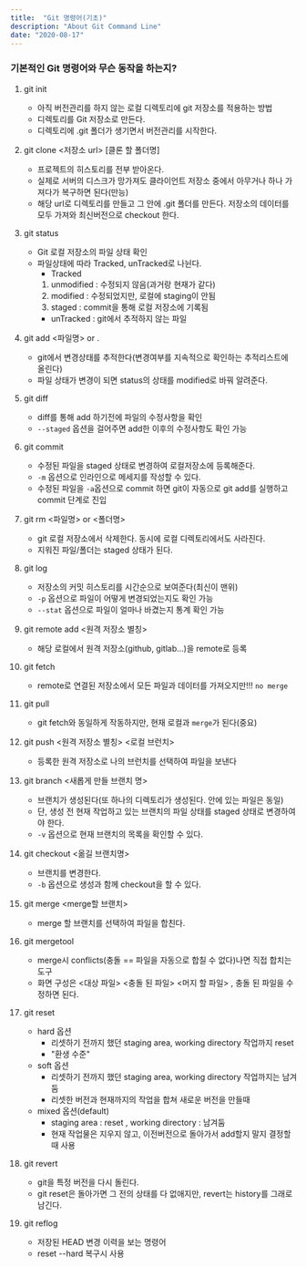 ```yaml
---
title:  "Git 명령어(기초)"
description: "About Git Command Line"
date: "2020-08-17"
---
```

### 기본적인 Git 명령어와 무슨 동작을 하는지?

1. git init
    - 아직 버전관리를 하지 않는 로컬 디렉토리에 git 저장소를 적용하는 방법
    - 디렉토리를 Git 저장소로 만든다.
    - 디렉토리에 .git 폴더가 생기면서 버전관리를 시작한다.

2. git clone <저장소 url> [클론 할 폴더명]
    - 프로젝트의 히스토리를 전부 받아온다.
    - 실제로 서버의 디스크가 망가져도 클라이언트 저장소 중에서 아무거나 하나 가져다가 복구하면 된다(만능)
    - 해당 url로 디렉토리를 만들고 그 안에 .git 폴더를 만든다. 저장소의 데이터를 모두 가져와 최신버전으로 checkout 한다.
    
3. git status
    - Git 로컬 저장소의 파일 상태 확인
    - 파일상태에 따라 Tracked, unTracked로 나뉜다.
        - Tracked
        1. unmodified : 수정되지 않음(과거랑 현재가 같다)
        2. modified : 수정되었지만, 로컬에 staging이 안됨
        3. staged : commit을 통해 로컬 저장소에 기록됨
        - unTracked : git에서 추적하지 않는 파일
        
4. git add <파일명> or .         
    - git에서 변경상태를 추적한다(변경여부를 지속적으로 확인하는 추적리스트에 올린다)
    - 파일 상태가 변경이 되면 status의 상태를 modified로 바꿔 알려준다.

5. git diff    
    - diff를 통해 add 하기전에 파일의 수정사항을 확인
    - `--staged` 옵션을 걸어주면 add한 이후의 수정사항도 확인 가능
 
6. git commit
    - 수정된 파일을 staged 상태로 변경하여 로컬저장소에 등록해준다.
    - `-m` 옵션으로 인라인으로 메세지를 작성할 수 있다.
    - 수정된 파일을 `-a`옵션으로 commit 하면 git이 자동으로 git add를 실행하고 commit 단계로 진입
    
7. git rm <파일명> or <폴더명>
    - git 로컬 저장소에서 삭제한다. 동시에 로컬 디렉토리에서도 사라진다.
    - 지워진 파일/폴더는 staged 상태가 된다.
    
8. git log         
    - 저장소의 커밋 히스토리를 시간순으로 보여준다(최신이 맨위)
    - `-p` 옵션으로 파일이 어떻게 변경되었는지도 확인 가능
    - `--stat` 옵션으로 파일이 얼마나 바겼는지 통계 확인 가능

9. git remote add <원격 저장소 별칭> <url>
    - 해당 로컬에서 원격 저장소(github, gitlab...)을 remote로 등록

10. git fetch    
    - remote로 연결된 저장소에서 모든 파일과 데이터를 가져오지만!!! `no merge`

11. git pull
    - git fetch와 동일하게 작동하지만, 현재 로컬과 `merge`가 된다(중요)
    
12. git push <원격 저장소 별칭> <로컬 브런치>
    - 등록한 원격 저장소로 나의 브런치를 선택하여 파일을 보낸다

13. git branch <새롭게 만들 브랜치 명>
    - 브랜치가 생성된다(또 하나의 디렉토리가 생성된다. 안에 있는 파일은 동일)
    - 단, 생성 전 현재 작업하고 있는 브랜치의 파일 상태를 staged 상태로 변경하여야 한다.
    - `-v` 옵션으로 현재 브랜치의 목록을 확인할 수 있다.

14. git checkout <옮길 브랜치명>
    - 브랜치를 변경한다.
    - `-b` 옵션으로 생성과 함께 checkout을 할 수 있다.

15. git merge <merge할 브랜치>
    - merge 할 브랜치를 선택하여 파일을 합친다.

16. git mergetool
    - merge시 conflicts(충돌 == 파일을 자동으로 합칠 수 없다)나면 직접 합치는 도구
    - 화면 구성은 <대상 파일> <충돌 된 파일> <머지 할 파일> , 충돌 된 파일을 수정하면 된다. 
    
17. git reset
    - hard 옵션
        - 리셋하기 전까지 했던 staging area, working directory 작업까지 reset
        - "환생 수준"
    - soft 옵션
        - 리셋하기 전까지 했던 staging area, working directory 작업까지는 남겨둠
        - 리셋한 버전과 현재까지의 작업을 합쳐 새로운 버전을 만들때  
    - mixed 옵션(default)             
        - staging area : reset , working directory : 남겨둠
        - 현재 작업물은 지우지 않고, 이전버전으로 돌아가서 add할지 말지 결정할때 사용
        
18. git revert        
    - git을 특정 버전을 다시 돌린다.
    - git reset은 돌아가면 그 전의 상태를 다 없애지만, revert는 history를 그래로 남긴다.

19. git reflog
    - 저장된 HEAD 변경 이력을 보는 명령어
    - reset --hard 복구시 사용
